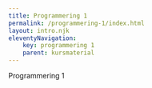 ```yaml
---
title: Programmering 1
permalink: /programmering-1/index.html
layout: intro.njk
eleventyNavigation:
    key: programmering 1
    parent: kursmaterial
---
```


Programmering 1